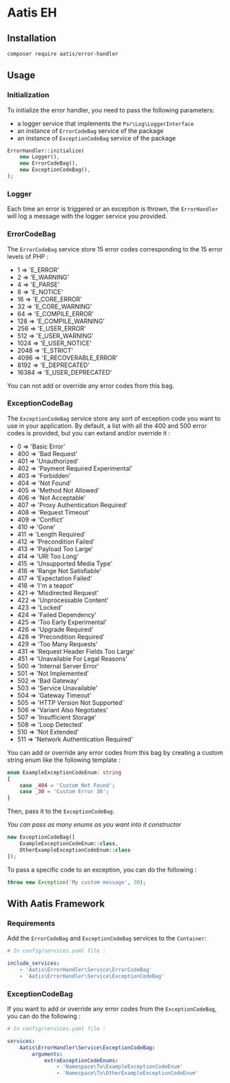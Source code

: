 # Aatis EH

## Installation

```bash
composer require aatis/error-handler
```

## Usage

### Initialization

To initialize the error handler, you need to pass the following parameters:

- a logger service that implements the `Psr\Log\LoggerInterface`
- an instance of `ErrorCodeBag` service of the package
- an instance of `ExceptionCodeBag` service of the package

```php
ErrorHandler::initialize(
    new Logger(),
    new ErrorCodeBag(),
    new ExceptionCodeBag(),
);
```

### Logger

Each time an error is triggered or an exception is thrown, the `ErrorHandler` will log a message with the logger service you provided.

### ErrorCodeBag

The `ErrorCodeBag` service store 15 error codes corresponding to the 15 error levels of PHP :

- 1 => 'E_ERROR'
- 2 => 'E_WARNING'
- 4 => 'E_PARSE'
- 8 => 'E_NOTICE'
- 16 => 'E_CORE_ERROR'
- 32 => 'E_CORE_WARNING'
- 64 => 'E_COMPILE_ERROR'
- 128 => 'E_COMPILE_WARNING'
- 256 => 'E_USER_ERROR'
- 512 => 'E_USER_WARNING'
- 1024 => 'E_USER_NOTICE'
- 2048 => 'E_STRICT'
- 4096 => 'E_RECOVERABLE_ERROR'
- 8192 => 'E_DEPRECATED'
- 16384 => 'E_USER_DEPRECATED'

You can not add or override any error codes from this bag.

### ExceptionCodeBag

The `ExceptionCodeBag` service store any sort of exception code you want to use in your application. By default, a list with all the 400 and 500 error codes is provided, but you can extand and/or override it :

- 0 => 'Basic Error'
- 400 => 'Bad Request'
- 401 => 'Unauthorized'
- 402 => 'Payment Required Experimental'
- 403 => 'Forbidden'
- 404 => 'Not Found'
- 405 => 'Method Not Allowed'
- 406 => 'Not Acceptable'
- 407 => 'Proxy Authentication Required'
- 408 => 'Request Timeout'
- 409 => 'Conflict'
- 410 => 'Gone'
- 411 => 'Length Required'
- 412 => 'Precondition Failed'
- 413 => 'Payload Too Large'
- 414 => 'URI Too Long'
- 415 => 'Unsupported Media Type'
- 416 => 'Range Not Satisfiable'
- 417 => 'Expectation Failed'
- 418 => 'I\'m a teapot'
- 421 => 'Misdirected Request'
- 422 => 'Unprocessable Content'
- 423 => 'Locked'
- 424 => 'Failed Dependency'
- 425 => 'Too Early Experimental'
- 426 => 'Upgrade Required'
- 428 => 'Precondition Required'
- 429 => 'Too Many Requests'
- 431 => 'Request Header Fields Too Large'
- 451 => 'Unavailable For Legal Reasons'
- 500 => 'Internal Server Error'
- 501 => 'Not Implemented'
- 502 => 'Bad Gateway'
- 503 => 'Service Unavailable'
- 504 => 'Gateway Timeout'
- 505 => 'HTTP Version Not Supported'
- 506 => 'Variant Also Negotiates'
- 507 => 'Insufficient Storage'
- 508 => 'Loop Detected'
- 510 => 'Not Extended'
- 511 => 'Network Authentication Required'

You can add or override any error codes from this bag by creating a custom string enum like the following template : 

```php
enum ExampleExceptionCodeEnum: string
{
    case _404 = 'Custom Not Found';
    case _30 = 'Custom Error 30';
}
```

Then, pass it to the `ExceptionCodeBag`.

*You can pass as many enums as you want into it constructor*

```php
new ExceptionCodeBag([
    ExampleExceptionCodeEnum::class,
    OtherExampleExceptionCodeEnum::class
]);
```

To pass a specific code to an exception, you can do the following :

```php
throw new Exception('My custom message', 30);
```

## With Aatis Framework

### Requirements

Add the `ErrorCodeBag` and `ExceptionCodeBag` services to the `Container`:

```yaml
# In config/services.yaml file :

include_services:
    - 'Aatis\ErrorHandler\Service\ErrorCodeBag'
    - 'Aatis\ErrorHandler\Service\ExceptionCodeBag'  
```

### ExceptionCodeBag

If you want to add or override any error codes from the `ExceptionCodeBag`, you can do the following : 

```yaml
# In config/services.yaml file :

services:
    Aatis\ErrorHandler\Service\ExceptionCodeBag:
        arguments:
            extraExceptionCodeEnums:
                - 'Namespace\To\ExampleExceptionCodeEnum'
                - 'Namespace\To\OtherExampleExceptionCodeEnum'
```
